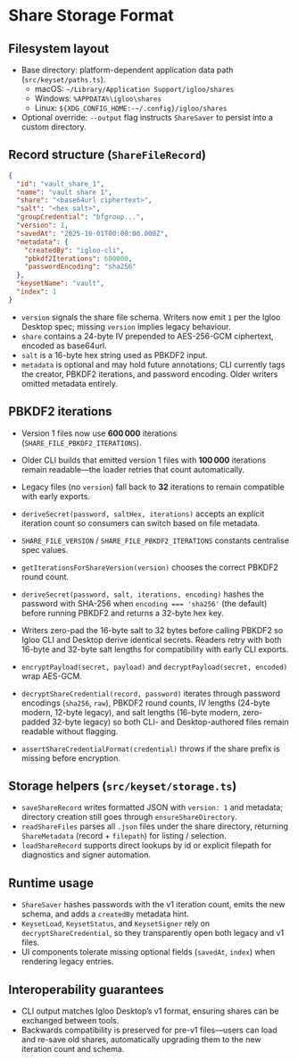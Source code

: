 # Share Storage Format

## Filesystem layout
- Base directory: platform-dependent application data path (`src/keyset/paths.ts`).
  - macOS: `~/Library/Application Support/igloo/shares`
  - Windows: `%APPDATA%\igloo\shares`
  - Linux: `${XDG_CONFIG_HOME:-~/.config}/igloo/shares`
- Optional override: `--output` flag instructs `ShareSaver` to persist into a custom directory.

## Record structure (`ShareFileRecord`)
```json
{
  "id": "vault_share_1",
  "name": "vault share 1",
  "share": "<base64url ciphertext>",
  "salt": "<hex salt>",
  "groupCredential": "bfgroup...",
  "version": 1,
  "savedAt": "2025-10-01T00:00:00.000Z",
  "metadata": {
    "createdBy": "igloo-cli",
    "pbkdf2Iterations": 600000,
    "passwordEncoding": "sha256"
  },
  "keysetName": "vault",
  "index": 1
}
```
- `version` signals the share file schema. Writers now emit `1` per the Igloo Desktop spec; missing `version` implies legacy behaviour.
- `share` contains a 24-byte IV prepended to AES-256-GCM ciphertext, encoded as base64url.
- `salt` is a 16-byte hex string used as PBKDF2 input.
- `metadata` is optional and may hold future annotations; CLI currently tags the creator, PBKDF2 iterations, and password encoding. Older writers omitted metadata entirely.

## PBKDF2 iterations
- Version 1 files now use **600 000** iterations (`SHARE_FILE_PBKDF2_ITERATIONS`).
- Older CLI builds that emitted version 1 files with **100 000** iterations remain readable—the loader retries that count automatically.
- Legacy files (no `version`) fall back to **32** iterations to remain compatible with early exports.
- `deriveSecret(password, saltHex, iterations)` accepts an explicit iteration count so consumers can switch based on file metadata.

- `SHARE_FILE_VERSION` / `SHARE_FILE_PBKDF2_ITERATIONS` constants centralise spec values.
- `getIterationsForShareVersion(version)` chooses the correct PBKDF2 round count.
- `deriveSecret(password, salt, iterations, encoding)` hashes the password with SHA-256 when `encoding === 'sha256'` (the default) before running PBKDF2 and returns a 32-byte hex key.
- Writers zero-pad the 16-byte salt to 32 bytes before calling PBKDF2 so Igloo CLI and Desktop derive identical secrets. Readers retry with both 16-byte and 32-byte salt lengths for compatibility with early CLI exports.
- `encryptPayload(secret, payload)` and `decryptPayload(secret, encoded)` wrap AES-GCM.
- `decryptShareCredential(record, password)` iterates through password encodings (`sha256`, `raw`), PBKDF2 round counts, IV lengths (24-byte modern, 12-byte legacy), and salt lengths (16-byte modern, zero-padded 32-byte legacy) so both CLI- and Desktop-authored files remain readable without flagging.
- `assertShareCredentialFormat(credential)` throws if the share prefix is missing before encryption.

## Storage helpers (`src/keyset/storage.ts`)
- `saveShareRecord` writes formatted JSON with `version: 1` and metadata; directory creation still goes through `ensureShareDirectory`.
- `readShareFiles` parses all `.json` files under the share directory, returning `ShareMetadata` (record + `filepath`) for listing / selection.
- `loadShareRecord` supports direct lookups by id or explicit filepath for diagnostics and signer automation.

## Runtime usage
- `ShareSaver` hashes passwords with the v1 iteration count, emits the new schema, and adds a `createdBy` metadata hint.
- `KeysetLoad`, `KeysetStatus`, and `KeysetSigner` rely on `decryptShareCredential`, so they transparently open both legacy and v1 files.
- UI components tolerate missing optional fields (`savedAt`, `index`) when rendering legacy entries.

## Interoperability guarantees
- CLI output matches Igloo Desktop’s v1 format, ensuring shares can be exchanged between tools.
- Backwards compatibility is preserved for pre-v1 files—users can load and re-save old shares, automatically upgrading them to the new iteration count and schema.
